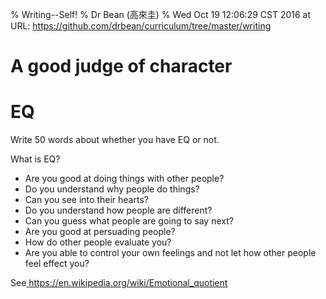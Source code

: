 % Writing--Self!
% Dr Bean (高來圭)
% Wed Oct 19 12:06:29 CST 2016 at URL: https://github.com/drbean/curriculum/tree/master/writing

# A good judge of character

# EQ

Write 50 words about whether you have EQ or not.

What is EQ?                                                                                                                                    

- Are you good at doing things with other people?
- Do you understand why people do things?
- Can you see into their hearts?
- Do you understand how people are different?
- Can you guess what people are going to say next?
- Are you good at persuading people?
- How do other people evaluate you?
- Are you able to control your own feelings and not let how other people feel effect you?

See[ https://en.wikipedia.org/wiki/Emotional_quotient ](https://en.wikipedia.org/wiki/Emotional_quotient)

